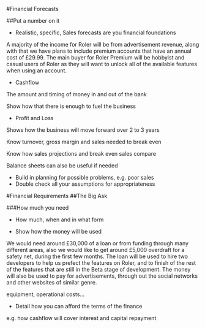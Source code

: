 #Financial Forecasts

##Put a number on it 

-	Realistic, specific, Sales forecasts are you financial foundations

A majority of the income for Roler will be from advertisement revenue, along with that we have plans to include premium accounts that have an annual cost of £29.99. The main buyer for Roler Premium will be hobbyist and casual users of Roler as they will want to unlock all of the available features when using an account.

-	Cashflow 

The amount and timing of money in and out of the bank

Show how that there is enough to fuel the business

-	Profit and Loss

Shows how the business will move forward over 2 to 3 years

Know turnover, gross margin and sales needed to break even

Know how sales projections and break even sales compare

Balance sheets can also be useful if needed

-	Build in planning for possible problems, e.g. poor sales
-	Double check all your assumptions for appropriateness


#Financial Requirements
##The Big Ask

###How much you need

-	How much, when and in what form

-	Show how the money will be used

We would need around £30,000 of a loan or from funding through many different areas, also we would like to get around £5,000 overdraft for a safety net, during the first few months. The loan will be used to hire two developers to help us prefect the features on Roler, and to finish of the rest of the features that are still in the Beta stage of development. The money will also be used to pay for advertisements, through out the social networks and other websites of similar genre.

equipment, operational costs...

-	Detail how you can afford the terms of the finance

e.g. how cashflow will cover interest and capital repayment

